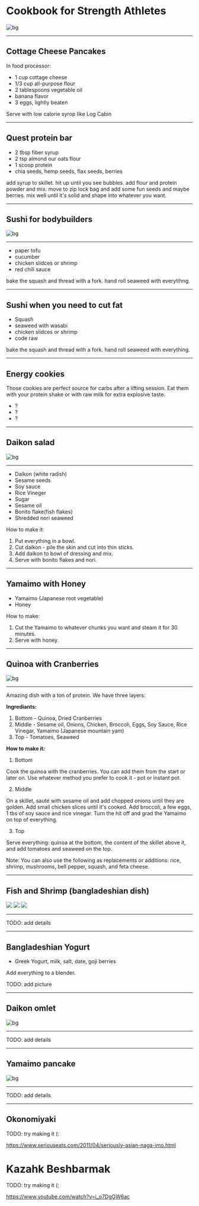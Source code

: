 <!-- page_number: true -->
<!-- $theme: gaia -->
# Cookbook for Strength Athletes

![bg](sushi-bikini.jpg)

---

## Cottage Cheese Pancakes

In food processor:
* 1 cup cottage cheese
* 1/3 cup all-purpose flour
* 2 tablespoons vegetable oil
* banana flavor
* 3 eggs, lightly beaten

Serve with low calorie syrop like Log Cabin

---

## Quest protein bar

* 2 tbsp fiber syrup
* 2 tsp almond our oats flour
* 1 scoop protein
* chia seeds, hemp seeds, flax seeds, berries

add syrup to skillet. hit up until you see bubbles. add flour and protein powder and mix. move to zip lock bag and add some fun seeds and maybe berries. mix well until it's solid and shape into whatever you want.

---

## Sushi for bodybuilders

![bg](sushi-bodybuilders.jpg)

---

* paper tofu
* cucumber
* chicken slidces or shrimp
* red chili sauce

bake the squash and thread with a fork.
hand roll seaweed with everytihng.

---

## Sushi when you need to cut fat

* Squash
* seaweed with wasabi
* chicken slidces or shrimp
* code raw

bake the squash and thread with a fork.
hand roll seaweed with everything.

---


## Energy cookies

Those cookies are perfect source for carbs after a  lifting session. Eat them with your protein shake or with raw milk for extra explosive taste.

* ?
* ?
* ?

---

## Daikon salad

![bg](daikon.png)

---

* Daikon (white radish)
* Sesame seeds
* Soy sauce
* Rice Vineger
* Sugar
* Sesame oil
* Bonito flake(fish flakes)
* Shredded nori seaweed

How to make it:
1. Put everything in a bowl.
1. Cut daikon - pile the skin and cut into thin sticks.
1. Add daikon to bowl of dressing and mix.
1. Serve with bonito flakes and nori.

---

## Yamaimo with Honey

* Yamaimo (Japanese root vegetable)
* Honey

How to make:
1. Cut the Yamaimo to whatever chunks you want and steam it for 30 minutes.
1. Serve with honey.

---

## Quinoa with Cranberries

![bg](quinoa.jpg)

---

Amazing dish with a ton of protein. We have three layers:

**Ingrediants:**
1. Bottom - Quinoa, Dried Cranberries
1. Middle - Sesame oil, Onions, Chicken, Broccoli, Eggs, Soy Sauce, Rice Vinegar, Yamaimo (Japanese mountain yam)
1. Top - Tomatoes, Seaweed

**How to make it:**
1. Bottom

Cook the quinoa with the cranberries. You can add them from the start or later on. Use whatever method you prefer to cook it - pot or instant pot.

2. Middle

On a skillet, sauté with sesame oil and add chopped onions until they are golden. Add small chicken slices until it's cooked. Add broccoli, a few eggs, 1 tbs of soy sauce and rice vinegar. Turn the hit off and grad the Yamaimo on top of everything.

3. Top

Serve everything: quinoa at the bottom, the content of the skillet above it, and add tomatoes and seaweed on the top.

Note: You can also use the following as replacements or additions: rice, shrimp, mushrooms, bell pepper, squash, and feta cheese.

---

## Fish and Shrimp (bangladeshian dish)

![](bangladeshian.jpg)
![](bangladeshian-make.jpg)
![](bangladeshian-make2.jpg)

---

TODO: add details

---

## Bangladeshian Yogurt

* Greek Yogurt, milk, salt, date, goji berries

Add everything to a blender.

TODO: add picture

---

## Daikon omlet

![bg](omlet.jpg)

---

TODO: add details

---

## Yamaimo pancake

![bg](yamaimo-pancake.jpg)

---

TODO: add details

---

## Okonomiyaki

TODO: try making it (:

https://www.seriouseats.com/2011/04/seriously-asian-naga-imo.html

# Kazahk Beshbarmak

TODO: try making it (:

https://www.youtube.com/watch?v=i_o7DgGW6ac
